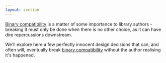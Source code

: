 ```yaml
---
layout: section
---
```


[Binary compatibility][bincompat] is a matter of some importance to library authors - breaking it must only be done when there is no other choice, as it can have dire repercussions downstream.

We'll explore here a few perfectly innocent design decisions that can, and often will, eventually break [binary compatibility][bincompat] without the author realising it's happened.

[bincompat]:../definitions/binary_compatibility.html

